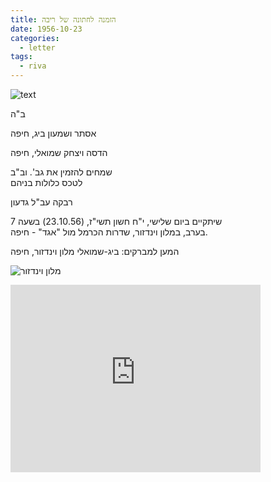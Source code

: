 ```yaml
---
title: הזמנה לחתונה של ריבה
date: 1956-10-23
categories:
  - letter
tags:
  - riva
---
```


![text](/pupko-papers/assets/images/1956-10-23-riva-gideon-wedding.jpg)

ב"ה

אסתר ושמעון ביג, חיפה

הדסה ויצחק שמואלי, חיפה

שמחים להזמין את גב'. וב"ב  
לטכס כלולות בניהם

רבקה עב"ל גדעון

שיתקיים ביום שלישי, י"ח חשון תשי"ז, (23.10.56) בשעה 7  
בערב, במלון וינדזור, שדרות הכרמל מול "אגד" - חיפה.

המען למברקים: ביג-שמואלי מלון וינדזור, חיפה

![מלון וינדזור](http://www.nostal.co.il/upload/%D7%95%D7%99%D7%A0%D7%93%D7%96%D7%95%D7%A82-%D7%97%D7%99%D7%A4%D7%94---.jpg)

<iframe src="https://www.google.com/maps/embed?pb=!4v1635590352078!6m8!1m7!1sGy1V3xDme24VCzjbJgI_tA!2m2!1d32.82201492467146!2d34.99174442724696!3f301.7797240874198!4f2.0094512511058156!5f2.299968626952992" width="400" height="300" style="border:0;" allowfullscreen="" loading="lazy"></iframe>
